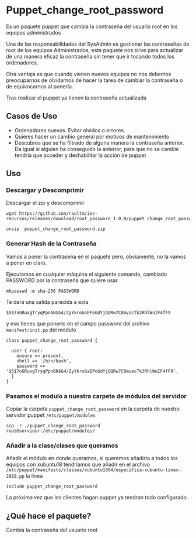 # Puppet_change_root_password

Es un paquete puppet que cambia la contraseña del usuario root en los equipos administrados

Una de las responsabilidades del SysAdmin es gestionar las contraseñas de root de los equipos Administrados, este paquete nos sirve para actualizar de una manera eficaz la contraseña sin tener que ir tocando todos los ordenadores.

Otra ventaja es que cuando vienen nuevos equipos no nos debemos preocuparnos de olvidarnos de hacer la tarea de cambiar la contraseña o de equivocarnos al ponerla.

Tras realizar el puppet ya tienen la contraseña actualizada

## Casos de Uso
- Ordenadores nuevos. Evitar olvidos o errores.
- Quieres hacer un cambio general por motivos de mantenimiento
- Descubres que se ha filtrado de alguna manera la contraseña anterior. Da igual si alguien ha conseguido la anterior, para que no se cambie tendría que acceder y deshabilitar la acción de puppet

## Uso

### Descargar y Descomprimir
Descargar el zip y descomprimir

```
wget https://github.com/raultm/ies-recursos/releases/download/root_password_1.0.0/puppet_change_root_password.zip

unzip  puppet_change_root_password.zip
```

### Generar Hash de la Contraseña
Vamos a poner la contraseña en el paquete pero, obviamente, no la vamos a poner en claro.

Ejecutamos en cualquier máquina el siguiente comando, cambiado PASSWORD por la contraseña que quiere usar.

```
mkpasswd -m sha-256 PASSWORD
```

Te dará una salida parecida a esta
```
$5$7oGRuxgTryqPpn6N$G4/ZyYkroGsEPoGdYjQQRw7C8mvacTk3RhlWuIF4fF9
```

y eso tienes que ponerlo en el campo password del archivo `manifest/init.pp` del módulo

```
class puppet_change_root_password {

  user { root: 
    ensure => present,
    shell => '/bin/bash',
    password => '$5$7oGRuxgTryqPpn6N$G4/ZyYkroGsEPoGdYjQQRw7C8mvacTk3RhlWuIF4fF9',
  }
}
```

### Pasamos el modulo a nuestra carpeta de módulos del servidor

Copiar la carpeta `puppet_change_root_password` en la carpeta de nuestro servidor puppet `/etc/puppet/modules`

```
scp -r ./puppet_change_root_password root@servidor:/etc/puppet/modules/
```


### Añadir a la clase/clases que queramos

Añadir el módulo en donde queramos, si queremos añadirlo a todos los equipos con xubuntu18 tendríamos que añadir en el archivo `/etc/puppet/manifests/classes/xubuntu1804/especifica-xubuntu-linex-2018.pp` la línea

```
include puppet_change_root_password
```

La próxima vez que los clientes hagan puppet ya tendran todo configurado.

## ¿Qué hace el paquete?

Cambia la contraseña del usuario root



